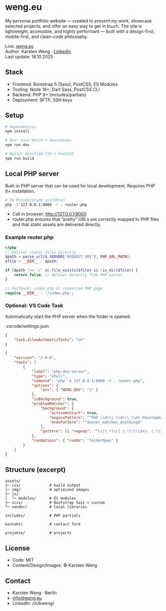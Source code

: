 # weng.eu

My personal portfolio website — created to present my work, showcase selected projects, and offer an easy way to get in touch. The site is lightweight, accessible, and highly performant — built with a design-first, mobile-first, and clean-code philosophy.

Live: [weng.eu](https://weng.eu/)  
Author: Karsten Weng · [LinkedIn](https://www.linkedin.com/in/kweng/)  
Last update: 18.10.2025

## Stack

-   Frontend: Bootstrap 5 (Sass), PostCSS, ES Modules
-   Tooling: Node 18+, Dart Sass, PostCSS CLI
-   Backend: PHP 8+ (includes/partials)
-   Deployment: SFTP, SSH keys

## Setup

```bash
# Dependencies
npm install

# Dev: Sass Watch + Sourcemaps
npm run dev

# Build: minified CSS + PostCSS
npm run build
```

## Local PHP server

Built-in PHP server that can be used for local development. Requires PHP 8+ installation.

```bash
# Im Projektstamm ausführen
php -S 127.0.0.1:8000 -t . router.php
```

-   Call in browser: http://127.0.0.1:8000
-   router.php ensures that “pretty” URLs are correctly mapped to PHP files and that static assets are delivered directly.

### Example router.php

```php
<?php
// Deliver static files directly
$path = parse_url($_SERVER['REQUEST_URI'], PHP_URL_PATH);
$file = __DIR__ . $path;

if ($path !== '/' && file_exists($file) && !is_dir($file)) {
    return false; // deliver directly from PHP server
}

// Fallback: index.php or requested PHP page
require __DIR__ . '/index.php';
```

### Optional: VS Code Task

Automatically start the PHP server when the folder is opened.

.vscode/settings.json

```json
{
    "task.allowAutomaticTasks": "on"
}
```

```json
{
    "version": "2.0.0",
    "tasks": [
        {
            "label": "php-dev-server",
            "type": "shell",
            "command": "php -S 127.0.0.1:8000 -t . router.php",
            "options": {
                "env": { "WENG_DEV": "1" }
            },
            "isBackground": true,
            "problemMatcher": {
                "background": {
                    "activeOnStart": true,
                    "beginsPattern": "^PHP \\d+\\.\\d+\\.\\d+ Development Server \\(.*\\) started",
                    "endsPattern": "^$never_matches_anything$"
                },
                "pattern": [{ "regexp": "^\\[(.*)\\] (.*):(\\d+): (.*)$", "file": 2, "line": 3, "message": 4 }]
            },
            "runOptions": { "runOn": "folderOpen" }
        }
    ]
}
```

## Structure (excerpt)

```text
assets/
├─ css/             # build output
├─ img/             # optimized images
├─ js/
│  └─ modules/      # ES modules
├─ scss/            # Bootstrap Sass + custom
└─ vendor/          # local libraries

includes/           # PHP partials

kontakt/            # contact form

projekte/           # projects

```

## License

-   Code: MIT
-   Content/Design/Images: © Karsten Weng

## Contact

-   Karsten Weng · Berlin
-   info@weng.eu
-   LinkedIn: /in/kweng/
